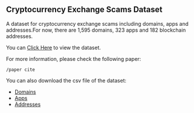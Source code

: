 ## Cryptocurrency Exchange Scams Dataset

A dataset for cryptocurrency exchange scams including domains, apps and addresses.For now, there are 1,595 domains, 323 apps and 182 blockchain addresses.

You can [Click Here](https://github.com/CryptoExchangeScam/ScamDataset/domain_dataset.html) to view the dataset.

For more information, please check the following paper:
```
/paper cite
```

You can also download the csv file of the dataset:
- [Domains](https://github.com/CryptoExchangeScam/ScamDataset/domain_dataset.csv)
- [Apps](https://github.com/CryptoExchangeScam/ScamDataset/app_dataset.csv)
- [Addresses](https://github.com/CryptoExchangeScam/ScamDataset/address_dataset.csv)
